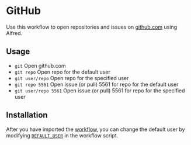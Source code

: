 # GitHub

Use this workflow to open repositories and issues on [github.com][github] using
Alfred.

## Usage

- `git` Open github.com
- `git repo` Open repo for the default user
- `git user/repo` Open repo for the specified user
- `git repo 5561` Open issue (or pull) 5561 for repo for the default user
- `git user/repo 5561` Open issue (or pull) 5561 for repo for the specified user

## Installation

After you have imported the [workflow][workflow], you can change the default
user by modifying [`DEFAULT_USER`][user] in the workflow script.

[alfred]: http://www.alfredapp.com
[github]: https://github.com
[workflow]: GitHub.alfredworkflow
[user]: https://github.com/chrishunt/alfred/blob/a3ef11e5ad73a2c71c4e72fafcee477cc0a07b2c/github/github_alfred.rb#L3
